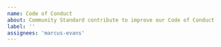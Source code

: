 ```yaml
---
name: Code of Conduct
about: Community Standard contribute to improve our Code of Conduct
label: ''
assignees: 'marcus-evans'
---
```

